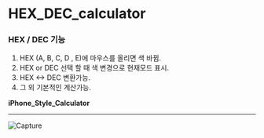 # HEX_DEC_calculator

### HEX / DEC 기능 

1. HEX (A, B, C, D , E)에 마우스를 올리면 색 바뀜.
2. HEX or DEC 선택 할 때 색 변경으로 현재모드 표시.
3. HEX <-> DEC 변환가능.
4. 그 외 기본적인 계산가능.

**iPhone_Style_Calculator**

***

![Capture](https://github.com/KHYUN28/HEX_DEC_calculator/assets/121412134/aaaa6994-3990-440f-a458-822c9d64c84f)
